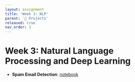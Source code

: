 ```yaml
---
layout: assignment
title: 'Week 3: NLP'
parent: '📝 Projects'
released: true
nav_order: 3
---
```


# Week 3: Natural Language Processing and Deep Learning

- **Spam Email Detection**: [notebook][spam]

[spam]: https://drive.google.com/file/d/1LY36ywoZCGCdZBrUaA_TkPRsbW2sHtDv/view?usp=drive_link

<!-- - **KNN and Logistic Regression on Census Data**: [notebook (starter code)][knn-logistic-census]

- **Comparing Neural Network architectures for object classification**: [notebook (starter code)][neural-network-comparison]

[knn-logistic-census]: https://drive.google.com/file/d/1tcECS2hyiX40B0kLjE3yb37LcvjQ7GSS/view?usp=sharing
[neural-network-comparison]: https://colab.research.google.com/drive/19UTIGKEWdcvtarXxC_8mQk_Q1mFlv9WU?usp=sharing -->
